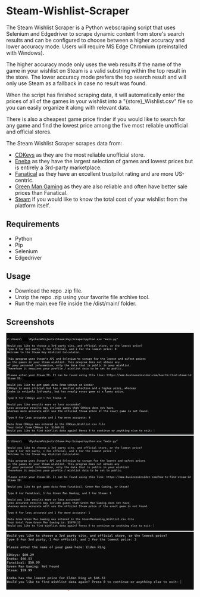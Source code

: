 # Steam-Wishlist-Scraper

The Steam Wishlist Scraper is a Python webscraping script that uses Selenium and Edgedriver to scrape dynamic content from store's search results and can be configured to choose between a higher accuracy and lower accuracy mode. Users will require MS Edge Chromium (preinstalled with Windows).</br>

The higher accuracy mode only uses the web results if the name of the game in your wishlist on Steam is a valid substring within the top result in the store.
The lower accuracy mode prefers the top search result and will only use Steam as a fallback in case no result was found.</br>

When the script has finished scraping data, it will automatically enter the prices of all of the games in your wishlist into a "{store}_Wishlist.csv" file so you can easily organize it along with relevant data.</br>

There is also a cheapest game price finder if you would like to search for any game and find the lowest price among the five most reliable unofficial and official stores.</br>

The Steam Wishlist Scraper scrapes data from:
- <a href="https://www.cdkeys.com/">CDKeys</a> as they are the most reliable unofficial store.
- <a href="https://www.eneba.com/us/">Eneba</a> as they have the largest selection of games and lowest prices but is entirely a 3rd-party marketplace.
- <a href="https://www.fanatical.com/en/">Fanatical</a> as they have an excellent trustpilot rating and are more US-centric.
- <a href="https://www.greenmangaming.com/">Green Man Gaming</a> as they are also reliable and often have better sale prices than Fanatical.
- <a href="https://store.steampowered.com/">Steam</a> if you would like to know the total cost of your wishlist from the platform itself.

## Requirements
- Python
- Pip
- Selenium
- Edgedriver

## Usage
- Download the repo .zip file.
- Unzip the repo .zip using your favorite file archive tool.
- Run the main.exe file inside the /dist/main/ folder.


## Screenshots

![Screenshot](CDKeys.png)
![Screenshot](GMG.png)
![Screenshot](Lowest.png)
